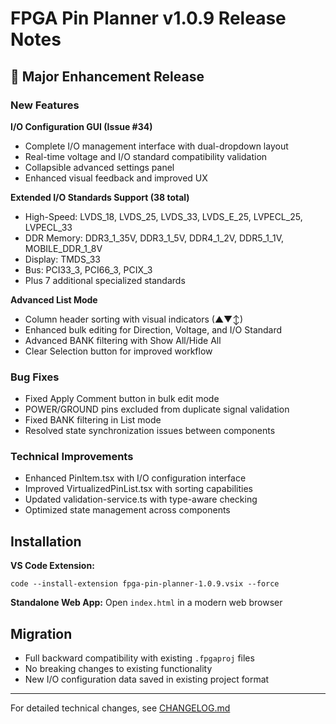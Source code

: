 # FPGA Pin Planner v1.0.9 Release Notes

## 🎉 Major Enhancement Release

### New Features

**I/O Configuration GUI (Issue #34)**
- Complete I/O management interface with dual-dropdown layout
- Real-time voltage and I/O standard compatibility validation
- Collapsible advanced settings panel
- Enhanced visual feedback and improved UX

**Extended I/O Standards Support (38 total)**
- High-Speed: LVDS_18, LVDS_25, LVDS_33, LVDS_E_25, LVPECL_25, LVPECL_33
- DDR Memory: DDR3_1_35V, DDR3_1_5V, DDR4_1_2V, DDR5_1_1V, MOBILE_DDR_1_8V
- Display: TMDS_33
- Bus: PCI33_3, PCI66_3, PCIX_3
- Plus 7 additional specialized standards

**Advanced List Mode**
- Column header sorting with visual indicators (▲▼↕)
- Enhanced bulk editing for Direction, Voltage, and I/O Standard
- Advanced BANK filtering with Show All/Hide All
- Clear Selection button for improved workflow

### Bug Fixes

- Fixed Apply Comment button in bulk edit mode
- POWER/GROUND pins excluded from duplicate signal validation
- Fixed BANK filtering in List mode
- Resolved state synchronization issues between components

### Technical Improvements

- Enhanced PinItem.tsx with I/O configuration interface
- Improved VirtualizedPinList.tsx with sorting capabilities
- Updated validation-service.ts with type-aware checking
- Optimized state management across components

## Installation

**VS Code Extension:**
```
code --install-extension fpga-pin-planner-1.0.9.vsix --force
```

**Standalone Web App:**
Open `index.html` in a modern web browser

## Migration

- Full backward compatibility with existing `.fpgaproj` files
- No breaking changes to existing functionality
- New I/O configuration data saved in existing project format

---

For detailed technical changes, see [CHANGELOG.md](CHANGELOG.md)
